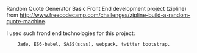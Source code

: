 
Random Quote Generator
Basic Front End development project (zipline) from http://www.freecodecamp.com/challenges/zipline-build-a-random-quote-machine.

I used such frond end technologies for this project:

		Jade, ES6-babel, SASS(scss), webpack, twitter bootstrap.

